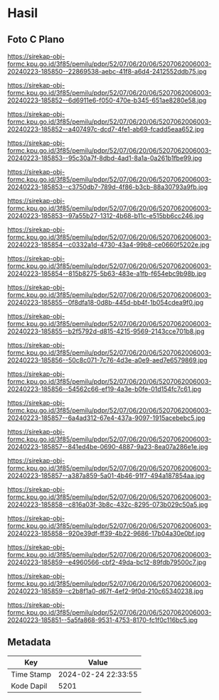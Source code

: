 # Hasil

## Foto C Plano

https://sirekap-obj-formc.kpu.go.id/3f85/pemilu/pdpr/52/07/06/20/06/5207062006003-20240223-185850--22869538-aebc-41f8-a6d4-2412552ddb75.jpg

https://sirekap-obj-formc.kpu.go.id/3f85/pemilu/pdpr/52/07/06/20/06/5207062006003-20240223-185852--6d6911e6-f050-470e-b345-651ae8280e58.jpg

https://sirekap-obj-formc.kpu.go.id/3f85/pemilu/pdpr/52/07/06/20/06/5207062006003-20240223-185852--a407497c-dcd7-4fe1-ab69-fcadd5eaa652.jpg

https://sirekap-obj-formc.kpu.go.id/3f85/pemilu/pdpr/52/07/06/20/06/5207062006003-20240223-185853--95c30a7f-8dbd-4ad1-8a1a-0a261b1fbe99.jpg

https://sirekap-obj-formc.kpu.go.id/3f85/pemilu/pdpr/52/07/06/20/06/5207062006003-20240223-185853--c3750db7-789d-4f86-b3cb-88a30793a9fb.jpg

https://sirekap-obj-formc.kpu.go.id/3f85/pemilu/pdpr/52/07/06/20/06/5207062006003-20240223-185853--97a55b27-1312-4b68-b11c-e515bb6cc246.jpg

https://sirekap-obj-formc.kpu.go.id/3f85/pemilu/pdpr/52/07/06/20/06/5207062006003-20240223-185854--c0332a1d-4730-43a4-99b8-ce0660f5202e.jpg

https://sirekap-obj-formc.kpu.go.id/3f85/pemilu/pdpr/52/07/06/20/06/5207062006003-20240223-185854--815b8275-5b63-483e-a1fb-f654ebc9b98b.jpg

https://sirekap-obj-formc.kpu.go.id/3f85/pemilu/pdpr/52/07/06/20/06/5207062006003-20240223-185855--0f8dfa18-0d8b-445d-bb4f-1b054cdea9f0.jpg

https://sirekap-obj-formc.kpu.go.id/3f85/pemilu/pdpr/52/07/06/20/06/5207062006003-20240223-185855--b2f5792d-d815-4215-9569-2143cce701b8.jpg

https://sirekap-obj-formc.kpu.go.id/3f85/pemilu/pdpr/52/07/06/20/06/5207062006003-20240223-185856--50c8c071-7c76-4d3e-a0e9-aed7e6579869.jpg

https://sirekap-obj-formc.kpu.go.id/3f85/pemilu/pdpr/52/07/06/20/06/5207062006003-20240223-185856--54562c66-ef19-4a3e-b0fe-01d154fc7c61.jpg

https://sirekap-obj-formc.kpu.go.id/3f85/pemilu/pdpr/52/07/06/20/06/5207062006003-20240223-185857--6a4ad312-67e4-437a-9097-1915acebebc5.jpg

https://sirekap-obj-formc.kpu.go.id/3f85/pemilu/pdpr/52/07/06/20/06/5207062006003-20240223-185857--841ed4be-0690-4887-9a23-8ea07a286e1e.jpg

https://sirekap-obj-formc.kpu.go.id/3f85/pemilu/pdpr/52/07/06/20/06/5207062006003-20240223-185857--a387a859-5a01-4b46-91f7-494a187854aa.jpg

https://sirekap-obj-formc.kpu.go.id/3f85/pemilu/pdpr/52/07/06/20/06/5207062006003-20240223-185858--c816a03f-3b8c-432c-8295-073b029c50a5.jpg

https://sirekap-obj-formc.kpu.go.id/3f85/pemilu/pdpr/52/07/06/20/06/5207062006003-20240223-185858--920e39df-ff39-4b22-9686-17b04a30e0bf.jpg

https://sirekap-obj-formc.kpu.go.id/3f85/pemilu/pdpr/52/07/06/20/06/5207062006003-20240223-185859--e4960566-cbf2-49da-bc12-89fdb79500c7.jpg

https://sirekap-obj-formc.kpu.go.id/3f85/pemilu/pdpr/52/07/06/20/06/5207062006003-20240223-185859--c2b8f1a0-d67f-4ef2-9f0d-210c65340238.jpg

https://sirekap-obj-formc.kpu.go.id/3f85/pemilu/pdpr/52/07/06/20/06/5207062006003-20240223-185851--5a5fa868-9531-4753-8170-fc1f0c116bc5.jpg


## Metadata

| Key        | Value               |
| ---------- | ------------------- |
| Time Stamp | 2024-02-24 22:33:55 |
| Kode Dapil | 5201                |



